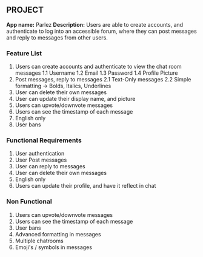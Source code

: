 ## PROJECT
<strong>App name:</strong> Parlez
<strong>Description:</strong> 
Users are able to create accounts, and authenticate to log into an accessible forum, where they can post messages and reply to messages from other users.

### Feature List
1. Users can create accounts and authenticate to view the chat room messages
  1.1 Username
  1.2 Email
  1.3 Password
  1.4 Profile Picture
2. Post messages, reply to messages
  2.1 Text-Only messages
  2.2 Simple formatting -> Bolds, Italics, Underlines
3. User can delete their own messages
4. User can update their display name, and picture
5. Users can upvote/downvote messages
6. Users can see the timestamp of each message
8. English only
9. User bans 

### Functional Requirements
1. User authentication
2. User Post messages
3. User can reply to messages
4. User can delete their own messages
5. English only
6. Users can update their profile, and have it reflect in chat

### Non Functional
1. Users can upvote/downvote messages
2. Users can see the timestamp of each message
3. User bans
4. Advanced formatting in messages
5. Multiple chatrooms
6. Emoji's / symbols in messages







